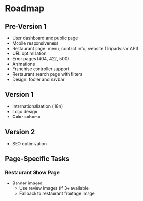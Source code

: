 # Roadmap

## Pre-Version 1
- User dashboard and public page
- Mobile responsiveness
- Restaurant page: menu, contact info, website (Tripadvisor API)
- URL optimization
- Error pages (404, 422, 500)
- Animations
- Franchise controller support
- Restaurant search page with filters
- Design: footer and navbar

## Version 1
- Internationalization (i18n)
- Logo design
- Color scheme

## Version 2
- SEO optimization

## Page-Specific Tasks

### Restaurant Show Page
- Banner images:
  - Use review images (if 3+ available)
  - Fallback to restaurant frontage image
